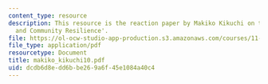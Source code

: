 ```yaml
---
content_type: resource
description: This resource is the reaction paper by Makiko Kikuchi on the topic 'Governance
  and Community Resilience'.
file: https://ol-ocw-studio-app-production.s3.amazonaws.com/courses/11-941-disaster-vulnerability-and-resilience-spring-2005/dcdb6d8edd6bbe269a6f45e1084a40c4_makiko_kikuchi10.pdf
file_type: application/pdf
resourcetype: Document
title: makiko_kikuchi10.pdf
uid: dcdb6d8e-dd6b-be26-9a6f-45e1084a40c4
---
```

